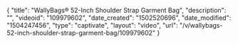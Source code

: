 {
    "title": "WallyBags&reg; 52-Inch Shoulder Strap Garment Bag",
    "description": "",
    "videoid": "109979602",
    "date_created": "1502520696",
    "date_modified": "1504247456",
    "type": "captivate",
    "layout": "video",
    "url": "\/v\/wallybags-52-inch-shoulder-strap-garment-bag\/109979602"
}